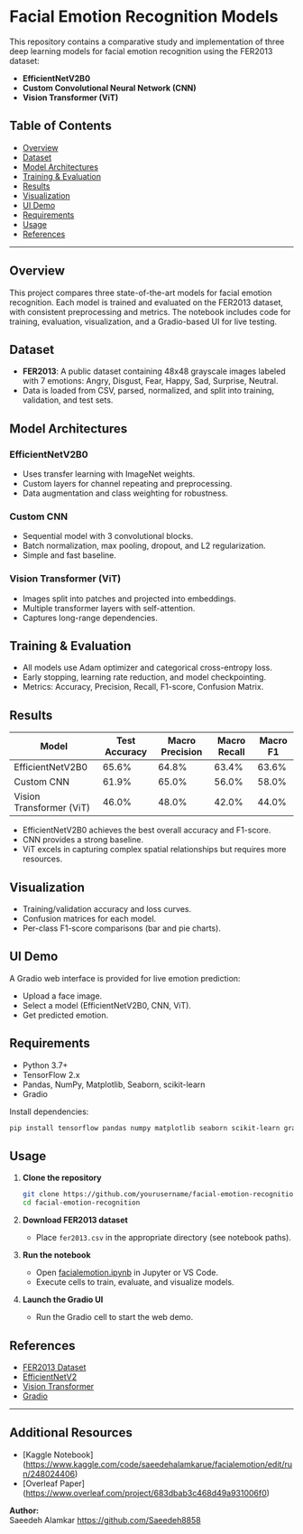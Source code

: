 # Facial Emotion Recognition Models

This repository contains a comparative study and implementation of three deep learning models for facial emotion recognition using the FER2013 dataset:

- **EfficientNetV2B0**
- **Custom Convolutional Neural Network (CNN)**
- **Vision Transformer (ViT)**

## Table of Contents

- [Overview](#overview)
- [Dataset](#dataset)
- [Model Architectures](#model-architectures)
- [Training & Evaluation](#training--evaluation)
- [Results](#results)
- [Visualization](#visualization)
- [UI Demo](#ui-demo)
- [Requirements](#requirements)
- [Usage](#usage)
- [References](#references)

---

## Overview

This project compares three state-of-the-art models for facial emotion recognition. Each model is trained and evaluated on the FER2013 dataset, with consistent preprocessing and metrics. The notebook includes code for training, evaluation, visualization, and a Gradio-based UI for live testing.

## Dataset

- **FER2013**: A public dataset containing 48x48 grayscale images labeled with 7 emotions: Angry, Disgust, Fear, Happy, Sad, Surprise, Neutral.
- Data is loaded from CSV, parsed, normalized, and split into training, validation, and test sets.

## Model Architectures

### EfficientNetV2B0
- Uses transfer learning with ImageNet weights.
- Custom layers for channel repeating and preprocessing.
- Data augmentation and class weighting for robustness.

### Custom CNN
- Sequential model with 3 convolutional blocks.
- Batch normalization, max pooling, dropout, and L2 regularization.
- Simple and fast baseline.

### Vision Transformer (ViT)
- Images split into patches and projected into embeddings.
- Multiple transformer layers with self-attention.
- Captures long-range dependencies.

## Training & Evaluation

- All models use Adam optimizer and categorical cross-entropy loss.
- Early stopping, learning rate reduction, and model checkpointing.
- Metrics: Accuracy, Precision, Recall, F1-score, Confusion Matrix.

## Results

| Model                    | Test Accuracy | Macro Precision | Macro Recall | Macro F1 |
|--------------------------|---------------|----------------|--------------|----------|
| EfficientNetV2B0         | 65.6%         | 64.8%          | 63.4%        | 63.6%    |
| Custom CNN               | 61.9%         | 65.0%          | 56.0%        | 58.0%    |
| Vision Transformer (ViT) | 46.0%         | 48.0%          | 42.0%        | 44.0%    |

- EfficientNetV2B0 achieves the best overall accuracy and F1-score.
- CNN provides a strong baseline.
- ViT excels in capturing complex spatial relationships but requires more resources.

## Visualization

- Training/validation accuracy and loss curves.
- Confusion matrices for each model.
- Per-class F1-score comparisons (bar and pie charts).

## UI Demo

A Gradio web interface is provided for live emotion prediction:

- Upload a face image.
- Select a model (EfficientNetV2B0, CNN, ViT).
- Get predicted emotion.

## Requirements

- Python 3.7+
- TensorFlow 2.x
- Pandas, NumPy, Matplotlib, Seaborn, scikit-learn
- Gradio

Install dependencies:
```sh
pip install tensorflow pandas numpy matplotlib seaborn scikit-learn gradio
```

## Usage

1. **Clone the repository**
    ```sh
    git clone https://github.com/yourusername/facial-emotion-recognition.git
    cd facial-emotion-recognition
    ```

2. **Download FER2013 dataset**
    - Place `fer2013.csv` in the appropriate directory (see notebook paths).

3. **Run the notebook**
    - Open [facialemotion.ipynb](c:\Users\Asus\Downloads\facialemotion.ipynb) in Jupyter or VS Code.
    - Execute cells to train, evaluate, and visualize models.

4. **Launch the Gradio UI**
    - Run the Gradio cell to start the web demo.

## References

- [FER2013 Dataset](https://www.kaggle.com/datasets/msambare/fer2013)
- [EfficientNetV2](https://arxiv.org/abs/2104.00298)
- [Vision Transformer](https://arxiv.org/abs/2010.11929)
- [Gradio](https://gradio.app/)

---
## Additional Resources

- [Kaggle Notebook] (https://www.kaggle.com/code/saeedehalamkarue/facialemotion/edit/run/248024406)
- [Overleaf Paper] (https://www.overleaf.com/project/683dbab3c468d49a931006f0)

**Author:**  
Saeedeh Alamkar
https://github.com/Saeedeh8858

